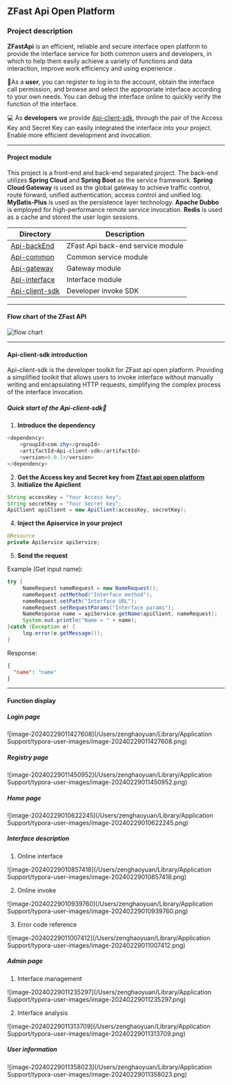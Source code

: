 ## ZFast Api Open Platform

### Project description

**ZFastApi** is an efficient, reliable and secure interface open platform to provide the interface service for both common users and developers, in which to help them easily achieve a variety of functions and data interaction, improve work efficiency and using experience .

🙋As a **user**, you can register to log in to the account, obtain the interface call permission, and browse and select the appropriate interface according to your own needs. You can debug the interface online to quickly verify the function of the interface.

💻 As **developers** we provide  [Api-client-sdk](https://github.com/HaoyuanZeng5571/ZFast-Api-Master/tree/master/Api-client-sdk), through the pair of the Access Key and Secret Key can easily integrated the interface into your project. Enable more efficient development and invocation.

---

#### Project module

This project is a front-end and back-end separated project. The back-end utilizes **Spring Cloud** and **Spring Boot** as the service framework. **Spring Cloud Gateway** is used as the global gateway to achieve traffic control, route forward, unified authentication, access control and unified log. **MyBatis-Plus** is used as the persistence layer technology. **Apache Dubbo** is employed for high-performance remote service invocation. **Redis** is used as a cache and stored the user login sessions.


| Directory                                                    | Description                       |
| ------------------------------------------------------------ | --------------------------------- |
| [Api-backEnd](https://github.com/HaoyuanZeng5571/ZFast-Api-Master/tree/master/Api-backEnd) | ZFast Api back-end service module |
| [Api-common](https://github.com/HaoyuanZeng5571/ZFast-Api-Master/tree/master/Api-common) | Common service module             |
| [Api-gateway](https://github.com/HaoyuanZeng5571/ZFast-Api-Master/tree/master/Api-gateway) | Gateway module                    |
| [Api-interface](https://github.com/HaoyuanZeng5571/ZFast-Api-Master/tree/master/Api-interface) | Interface module                  |
| [Api-client-sdk](https://github.com/HaoyuanZeng5571/ZFast-Api-Master/tree/master/Api-client-sdk) | Developer invoke SDK              |

---

#### Flow chart of the ZFast API

![flow chart](https://github.com/HaoyuanZeng5571/picture/blob/main/tu/flow%20chart.png)



---

#### Api-client-sdk introduction

Api-client-sdk is the developer toolkit for ZFast api open platform. Providing a simplified toolkit that allows users to invoke interface without manually writing and encapsulating HTTP requests, simplifying the complex process of the interface invocation.

##### Quick start of the Api-client-sdk🚀

1. **Introduce the dependency**  

```java
<dependency>
    <groupId>com.zhy</groupId>
    <artifactId>Api-client-sdk</artifactId>
    <version>0.0.1</version>
</dependency>
```

2. **Get the Access key and Secret key from [Zfast api open platform](www.zfastapi.com)**
3. **Initialize the Apiclient**

```java
String accessKey = "Your Access key";
String secretKey = "Your Secret key";
ApiClient apiClient = new ApiClient(accessKey, secretKey);
```

4. **Inject the Apiservice in your project**

```java
@Resource
private ApiService apiService;
```

5. **Send the request**

  Example (Get input name): 

```java
try {
     NameRequest nameRequest = new NameRequest();
     nameRequest.setMethod("Interface method");
     nameRequest.setPath("Interface URL");
     nameRequest.setRequestParams("Interface params");
     NameResponse name = apiService.getName(apiClient, nameRequest);
     System.out.println("Name = " + name);
}catch (Exception e) {
     log.error(e.getMessage());
}
```

Response:

```JSON
{
  "name": "name"
}
```

---

#### Function display

##### Login page

![image-20240229011427608](/Users/zenghaoyuan/Library/Application Support/typora-user-images/image-20240229011427608.png)

##### Registry page

![image-20240229011450952](/Users/zenghaoyuan/Library/Application Support/typora-user-images/image-20240229011450952.png)

##### Home page

![image-20240229010622245](/Users/zenghaoyuan/Library/Application Support/typora-user-images/image-20240229010622245.png)

##### Interface description

1. Online interface

![image-20240229010857418](/Users/zenghaoyuan/Library/Application Support/typora-user-images/image-20240229010857418.png)

2. Online invoke

![image-20240229010939760](/Users/zenghaoyuan/Library/Application Support/typora-user-images/image-20240229010939760.png)

3. Error code reference

![image-20240229011007412](/Users/zenghaoyuan/Library/Application Support/typora-user-images/image-20240229011007412.png)

##### Admin page

1. Interface management

![image-20240229011235297](/Users/zenghaoyuan/Library/Application Support/typora-user-images/image-20240229011235297.png)

2. Interface analysis

![image-20240229011313709](/Users/zenghaoyuan/Library/Application Support/typora-user-images/image-20240229011313709.png)

##### User information

![image-20240229011358023](/Users/zenghaoyuan/Library/Application Support/typora-user-images/image-20240229011358023.png)
